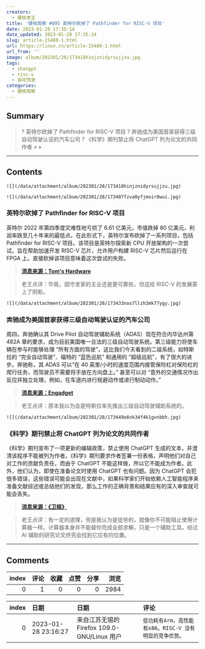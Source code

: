 ```yaml
---
creators:
  - 硬核老王
title: '硬核观察 #895 英特尔砍掉了 Pathfinder for RISC-V 项目'
date: 2023-01-28 17:35:14
date_updated: 2023-01-28 17:35:14
slug: article-15488-1.html
url: https://linux.cn/article-15488-1.html
url_from: ''
image: album/202301/28/173418hinjznidyrsujjzu.jpg
tags:
  - chatgpt
  - risc-v
  - 自动驾驶
categories:
  - 硬核观察
---
```


## Summary

> ? 英特尔砍掉了 Pathfinder for RISC-V 项目
> ? 奔驰成为美国首家获得三级自动驾驶认证的汽车公司
> ? 《科学》期刊禁止将 ChatGPT 列为论文的共同作者
> » 
> »

***

<!-- more -->

## Contents

`![](/data/attachment/album/202301/28/173418hinjznidyrsujjzu.jpg)`

`![](/data/attachment/album/202301/28/173407fzva0yfjmoir0wui.jpg)`

### 英特尔砍掉了 Pathfinder for RISC-V 项目

英特尔 2022 年第四季度灾难性地亏损了 6.61 亿美元，市值跌掉 80 亿美元，利润率跌至几十年来的最低点。在此形式下，英特尔宣布砍掉了一系列项目，包括 Pathfinder for RISC-V 项目。该项目是英特尔探索新 CPU 开放架构的一次尝试，旨在帮助加速开发 RISC-V 芯片，允许用户构建 RISC-V 芯片然后运行在 FPGA 上。直接砍掉该项目意味着这次尝试的失败。

> 
> **[消息来源：Tom's Hardware](https://www.tomshardware.com/news/intel-sunsets-network-switch-biz-kills-risc-v-pathfinder-program)**
> 
> 
> 

> 
> 老王点评：毕竟，固守发家的主业还是更可靠些，但这给 RISC-V 的发展蒙上了阴影。
> 
> 
> 

`![](/data/attachment/album/202301/28/173433nos7llzh3mk77ygy.jpg)`

### 奔驰成为美国首家获得三级自动驾驶认证的汽车公司

周四，奔驰确认其 Drive Pilot 自动驾驶辅助系统（ADAS）现在符合内华达州第 482A 章的要求，成为目前美国唯一合法的三级自动驾驶系统。第三级能力将使车辆在参与时能够处理 “所有方面的驾驶”，这比我们今天看到的二级系统，如特斯拉的 “完全自动驾驶”、福特的 “蓝色巡航” 和通用的 “超级巡航”，有了很大的进步。奔驰称，其 ADAS 可以“在 40 英里/小时的速度范围内接管保险杠对保险杠的爬行任务，而驾驶员不需要将手放在方向盘上。” 甚至可以对 “意外的交通情况作出反应并独立处理，例如，在车道内进行规避动作或进行制动动作。”

> 
> **[消息来源：Engadget](https://www.engadget.com/mercedes-first-certified-level-3-autonomy-car-company-us-201021118.html)**
> 
> 
> 

> 
> 老王点评：原本我以为会是特斯拉率先推出三级自动驾驶辅助系统的。
> 
> 
> 

`![](/data/attachment/album/202301/28/173449o6nk34f4k1gvnbbh.jpg)`

### 《科学》期刊禁止将 ChatGPT 列为论文的共同作者

《科学》期刊宣布了一项更新的编辑政策，禁止使用 ChatGPT 生成的文本，并澄清该程序不能被列为作者。《科学》期刊要求作者签署一份表格，声明他们对自己对工作的贡献负责任，而由于 ChatGPT 不能这样做，所以它不能成为作者。此外，他们认为，即使在准备论文时使用 ChatGPT 也有问题。因为 ChatGPT 会犯很多错误，这些错误可能会出现在文献中，如果科学家们开始依赖人工智能程序来准备文献综述或总结他们的发现，那么工作的正确背景和结果应有的深入审查就可能会丢失。

> 
> **[消息来源：《卫报》](https://www.theguardian.com/science/2023/jan/26/science-journals-ban-listing-of-chatgpt-as-co-author-on-papers)**
> 
> 
> 

> 
> 老王点评：有一定的道理，但是我认为是徒劳的，就像你不可能阻止使用计算器一样。计算器本身并不能替你完成全部求解，只是一个辅助工具。经过 AI 辅助的研究论文终究会找到它应有的位置。
> 
> 
>

***

## Comments


|   index |   评论 |   收藏 |   点赞 |   分享 |   浏览 |
|--------:|-------:|-------:|-------:|-------:|-------:|
|       0 |      1 |      0 |      0 |      0 |   2984 |

|   index | 日期                | 日期                                        | 评论                                                    |
|--------:|:--------------------|:--------------------------------------------|:--------------------------------------------------------|
|       0 | 2023-01-28 23:16:27 | 来自江苏无锡的 Firefox 109.0-GNU/Linux 用户 | `低功耗有Arm，高性能有x86。RISC-V 没有明显的竞争优势。` |
